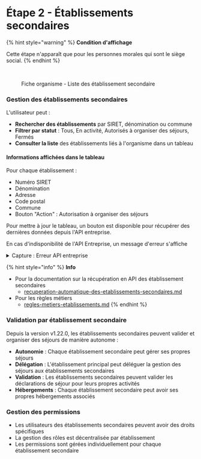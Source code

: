 # Étape 2 - Établissements secondaires

{% hint style="warning" %}
**Condition d'affichage**

Cette étape n'apparaît que pour les personnes morales qui sont le siège social.
{% endhint %}

<figure><img src="../../../../.gitbook/assets/Capture d’écran 2025-07-04 à 17.52.12.png" alt=""><figcaption><p>Fiche organisme - Liste des établissement secondaire</p></figcaption></figure>

### Gestion des établissements secondaires

L'utilisateur peut :

* **Rechercher des établissements** par SIRET, dénomination ou commune
* **Filtrer par statut** : Tous, En activité, Autorisés à organiser des séjours, Fermés
* **Consulter la liste** des établissements liés à l'organisme dans un tableau

#### Informations affichées dans le tableau

Pour chaque établissement :

* Numéro SIRET
* Dénomination
* Adresse
* Code postal
* Commune
* Bouton "Action" : Autorisation à organiser des séjours

Pour mettre à jour le tableau, un bouton est disponible pour récupérer des dernières données depuis l'API entreprise.

En cas d'indisponibilité de l'API Entreprise, un message d'erreur s'affiche

<details>

<summary>Capture : Erreur API entreprise</summary>

<figure><img src="../../../../.gitbook/assets/Capture d’écran 2025-07-11 à 15.21.35.png" alt=""><figcaption></figcaption></figure>

</details>

{% hint style="info" %}
**Info**

* Pour la documentation sur la récupération en API des établissement secondaires
  * [recuperation-automatique-des-etablissements-secondaires.md](recuperation-automatique-des-etablissements-secondaires.md "mention")
* Pour les règles métiers
  * [regles-metiers-etablissements.md](regles-metiers-etablissements.md "mention")
{% endhint %}

### Validation par établissement secondaire

Depuis la version v1.22.0, les établissements secondaires peuvent valider et organiser des séjours de manière autonome :

* **Autonomie** : Chaque établissement secondaire peut gérer ses propres séjours
* **Délégation** : L'établissement principal peut déléguer la gestion des séjours aux établissements secondaires
* **Validation** : Les établissements secondaires peuvent valider les déclarations de séjour pour leurs propres activités
* **Hébergements** : Chaque établissement secondaire peut avoir ses propres hébergements associés

### Gestion des permissions

* Les utilisateurs des établissements secondaires peuvent avoir des droits spécifiques
* La gestion des rôles est décentralisée par établissement
* Les permissions sont gérées individuellement pour chaque établissement secondaire
